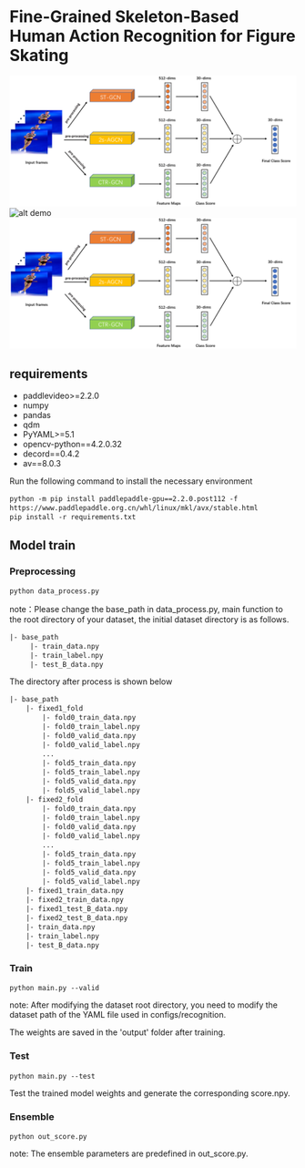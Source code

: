 # Fine-Grained Skeleton-Based Human Action Recognition for Figure Skating

![alt demo](demo.png)
![alt demo](model_inference2.png)![alt demo](demo.png)

## requirements
* paddlevideo>=2.2.0
* numpy
* pandas
* qdm
* PyYAML>=5.1
* opencv-python==4.2.0.32
* decord==0.4.2
* av==8.0.3

Run the following command to install the necessary environment
```
python -m pip install paddlepaddle-gpu==2.2.0.post112 -f https://www.paddlepaddle.org.cn/whl/linux/mkl/avx/stable.html
pip install -r requirements.txt
```


## Model train

### Preprocessing


```
python data_process.py
```
note：Please change the base_path in data_process.py, main function to the root directory of your dataset, the initial dataset directory is as follows.
```
|- base_path
     |- train_data.npy
     |- train_label.npy
     |- test_B_data.npy     
```
The directory after process is shown below
```
|- base_path
    |- fixed1_fold
        |- fold0_train_data.npy
        |- fold0_train_label.npy
        |- fold0_valid_data.npy
        |- fold0_valid_label.npy
        ...
        |- fold5_train_data.npy
        |- fold5_train_label.npy
        |- fold5_valid_data.npy
        |- fold5_valid_label.npy
    |- fixed2_fold
        |- fold0_train_data.npy
        |- fold0_train_label.npy
        |- fold0_valid_data.npy
        |- fold0_valid_label.npy
        ...
        |- fold5_train_data.npy
        |- fold5_train_label.npy
        |- fold5_valid_data.npy
        |- fold5_valid_label.npy
    |- fixed1_train_data.npy
    |- fixed2_train_data.npy
    |- fixed1_test_B_data.npy       
    |- fixed2_test_B_data.npy       
    |- train_data.npy
    |- train_label.npy
    |- test_B_data.npy     
```

### Train
```
python main.py --valid 
```
note: After modifying the dataset root directory, you need to modify the dataset path of the YAML file used in configs/recognition.

The weights are saved in the 'output' folder after training.

### Test
```
python main.py --test
```
Test the trained model weights and generate the corresponding score.npy.


### Ensemble
```
python out_score.py
```
note: The ensemble parameters are predefined in out_score.py.



